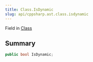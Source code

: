 ```yaml
---
title: Class.IsDynamic
slug: api/cppsharp.ast.class.isdynamic
---
```

Field in [Class](/api/cppsharp/ast/class)

## Summary



```csharp
public bool IsDynamic;
```

